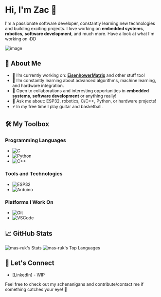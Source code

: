 
# Hi, I'm Zac 👋

I'm a passionate software developer, constantly learning new technologies and building exciting projects. I love working on **embedded systems**, **robotics**, **software development**, and much more. Have a look at what I'm working on :DD

![image](https://github.com/user-attachments/assets/e9000bfe-1e41-49d1-87b9-5a9545ebf9e5)
## 🚀 About Me
- 🔭 I’m currently working on: [**EisenhowerMatrix**](https://github.com/mas-ruk/HessianMatrix) and other stuff too!
- 🌱 I’m constantly learning about advanced algorithms, machine learning, and hardware integration.
- 💼 Open to collaborations and interesting opportunities in **embedded systems**, **software development** or anything really!
- 💬 Ask me about: ESP32, robotics, C/C++, Python, or hardware projects!
- ⚡ In my free time I play guitar and basketball.

## 🛠️ My Toolbox

### Programming Languages
- ![C](https://img.shields.io/badge/C-00599C?style=flat-square&logo=c&logoColor=white)
- ![Python](https://img.shields.io/badge/Python-yellow?style=flat-square&logo=python&logoColor=white)
- ![C++](https://img.shields.io/badge/C++-blue?style=flat-square&logo=c%2B%2B&logoColor=white)

### Tools and Technologies
- ![ESP32](https://img.shields.io/badge/ESP32-gray?style=flat-square&logo=espressif&logoColor=white)
- ![Arduino](https://img.shields.io/badge/Arduino-blue?style=flat-square&logo=arduino&logoColor=white)

### Platforms I Work On
- ![Git](https://img.shields.io/badge/Git-F05032?style=flat-square&logo=git&logoColor=white)
- ![VSCode](https://img.shields.io/badge/VSCode-007ACC?style=flat-square&logo=visual-studio-code&logoColor=white)

## 📈 GitHub Stats
![mas-ruk's Stats](https://github-readme-stats.vercel.app/api?username=mas-ruk&theme=vue-dark&show_icons=true&hide_border=true&count_private=true)
![mas-ruk's Top Languages](https://github-readme-stats.vercel.app/api/top-langs/?username=mas-ruk&theme=vue-dark&show_icons=true&hide_border=true&layout=compact)

## 🔗 Let's Connect
- [LinkedIn] - WIP

Feel free to check out my schenanigans and contribute/contact me if something catches your eye! 🚀 
